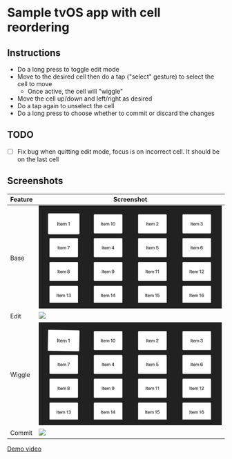 # Sample tvOS app with cell reordering

## Instructions

- Do a long press to toggle edit mode
- Move to the desired cell then do a tap ("select" gesture) to select the cell to move
  - Once active, the cell will "wiggle"
- Move the cell up/down and left/right as desired
- Do a tap again to unselect the cell
- Do a long press to choose whether to commit or discard the changes

## TODO

- [ ] Fix bug when quitting edit mode, focus is on incorrect cell. It should be on the last cell

## Screenshots

| Feature | Screenshot |
|---------|------------|
| Base | <img src="Resources/1-base.png"> |
| Edit | <img src="Resources/2-edit.png"> |
| Wiggle | <img src="Resources/3-wiggle.png"> |
| Commit | <img src="Resources/4-commit.png"> |

[Demo video](Resources/demo.mp4)